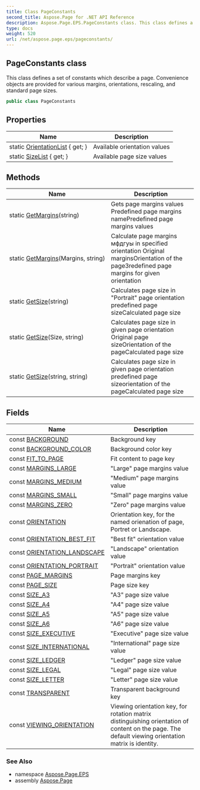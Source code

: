 ```yaml
---
title: Class PageConstants
second_title: Aspose.Page for .NET API Reference
description: Aspose.Page.EPS.PageConstants class. This class defines a set of constants which describe a page. Convenience objects are provided for various margins orientations rescaling and standard page sizes
type: docs
weight: 520
url: /net/aspose.page.eps/pageconstants/
---
```

## PageConstants class

This class defines a set of constants which describe a page. Convenience objects are provided for various margins, orientations, rescaling, and standard page sizes.

```csharp
public class PageConstants
```

## Properties

| Name | Description |
| --- | --- |
| static [OrientationList](../../aspose.page.eps/pageconstants/orientationlist/) { get; } | Available orientation values |
| static [SizeList](../../aspose.page.eps/pageconstants/sizelist/) { get; } | Available page size values |

## Methods

| Name | Description |
| --- | --- |
| static [GetMargins](../../aspose.page.eps/pageconstants/getmargins/#getmargins_1)(string) | Gets page margins values Predefined page margins namePredefined page margins values |
| static [GetMargins](../../aspose.page.eps/pageconstants/getmargins/#getmargins)(Margins, string) | Calculate page margins мфдгуы in specified orientation Original marginsOrientation of the pageЗredefined page margins for given orientation |
| static [GetSize](../../aspose.page.eps/pageconstants/getsize/#getsize_1)(string) | Calculates page size in "Portrait" page orientation predefined page sizeCalculated page size |
| static [GetSize](../../aspose.page.eps/pageconstants/getsize/#getsize)(Size, string) | Calculates page size in given page orientation Original page sizeOrientation of the pageCalculated page size |
| static [GetSize](../../aspose.page.eps/pageconstants/getsize/#getsize_2)(string, string) | Calculates page size in given page orientation predefined page sizeorientation of the pageCalculated page size |

## Fields

| Name | Description |
| --- | --- |
| const [BACKGROUND](../../aspose.page.eps/pageconstants/background/) | Background key |
| const [BACKGROUND_COLOR](../../aspose.page.eps/pageconstants/background_color/) | Background color key |
| const [FIT_TO_PAGE](../../aspose.page.eps/pageconstants/fit_to_page/) | Fit content to page key |
| const [MARGINS_LARGE](../../aspose.page.eps/pageconstants/margins_large/) | "Large" page margins value |
| const [MARGINS_MEDIUM](../../aspose.page.eps/pageconstants/margins_medium/) | "Medium" page margins value |
| const [MARGINS_SMALL](../../aspose.page.eps/pageconstants/margins_small/) | "Small" page margins value |
| const [MARGINS_ZERO](../../aspose.page.eps/pageconstants/margins_zero/) | "Zero" page margins value |
| const [ORIENTATION](../../aspose.page.eps/pageconstants/orientation/) | Orientation key, for the named orienation of page, Portret or Landscape. |
| const [ORIENTATION_BEST_FIT](../../aspose.page.eps/pageconstants/orientation_best_fit/) | "Best fit" orientation value |
| const [ORIENTATION_LANDSCAPE](../../aspose.page.eps/pageconstants/orientation_landscape/) | "Landscape" orientation value |
| const [ORIENTATION_PORTRAIT](../../aspose.page.eps/pageconstants/orientation_portrait/) | "Portrait" orientation value |
| const [PAGE_MARGINS](../../aspose.page.eps/pageconstants/page_margins/) | Page margins key |
| const [PAGE_SIZE](../../aspose.page.eps/pageconstants/page_size/) | Page size key |
| const [SIZE_A3](../../aspose.page.eps/pageconstants/size_a3/) | "A3" page size value |
| const [SIZE_A4](../../aspose.page.eps/pageconstants/size_a4/) | "A4" page size value |
| const [SIZE_A5](../../aspose.page.eps/pageconstants/size_a5/) | "A5" page size value |
| const [SIZE_A6](../../aspose.page.eps/pageconstants/size_a6/) | "A6" page size value |
| const [SIZE_EXECUTIVE](../../aspose.page.eps/pageconstants/size_executive/) | "Executive" page size value |
| const [SIZE_INTERNATIONAL](../../aspose.page.eps/pageconstants/size_international/) | "International" page size value |
| const [SIZE_LEDGER](../../aspose.page.eps/pageconstants/size_ledger/) | "Ledger" page size value |
| const [SIZE_LEGAL](../../aspose.page.eps/pageconstants/size_legal/) | "Legal" page size value |
| const [SIZE_LETTER](../../aspose.page.eps/pageconstants/size_letter/) | "Letter" page size value |
| const [TRANSPARENT](../../aspose.page.eps/pageconstants/transparent/) | Transparent background key |
| const [VIEWING_ORIENTATION](../../aspose.page.eps/pageconstants/viewing_orientation/) | Viewing orientation key, for rotation matrix distinguishing orientation of content on the page. The default viewing orientation matrix is identity. |

### See Also

* namespace [Aspose.Page.EPS](../../aspose.page.eps/)
* assembly [Aspose.Page](../../)


